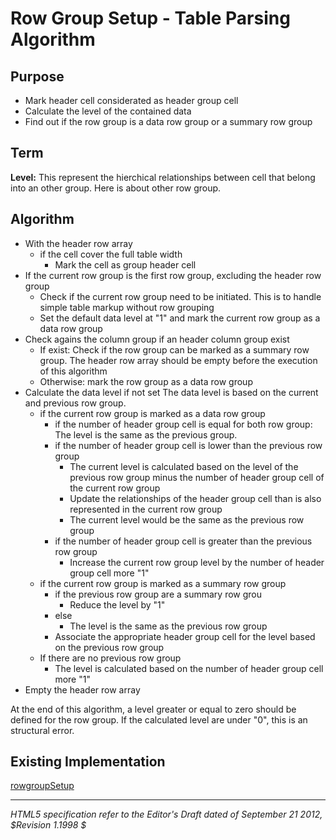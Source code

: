 Row Group Setup - Table Parsing Algorithm
=======================

## Purpose

* Mark header cell considerated as header group cell
* Calculate the level of the contained data
* Find out if the row group is a data row group or a summary row group

## Term

**Level:** This represent the hierchical relationships between cell that belong into an other group. Here is about other row group.

## Algorithm

* With the header row array
	* if the cell cover the full table width
		* Mark the cell as group header cell
* If the current row group is the first row group, excluding the header row group
	* Check if the current row group need to be initiated. This is to handle simple table markup without row grouping 
	* Set the default data level at "1" and mark the current row group as a data row group
* Check agains the column group if an header column group exist
	* If exist: Check if the row group can be marked as a summary row group. The header row array should be empty before the execution of this algorithm
	* Otherwise: mark the row group as a data row group
* Calculate the data level if not set
	The data level is based on the current and previous row group.
	* if the current row group is marked as a data row group
		* if the number of header group cell is equal for both row group: The level is the same as the previous group.
		* if the number of header group cell is lower than the previous row group
			* The current level is calculated based on the level of the previous row group minus the number of header group cell of the current row group
			* Update the relationships of the header group cell than is also represented in the current row group
			* The current level would be the same as the previous row group
		* if the number of header group cell is greater than the previous row group
			* Increase the current row group level by the number of header group cell more "1"
	* if the current row group is marked as a summary row group
		* if the previous row group are a summary row grou
			* Reduce the level by "1"
		* else
			* The level is the same as the previous row group
		* Associate the appropriate header group cell for the level based on the previous row group
	* If there are no previous row group
		* The level is calculated based on the number of header group cell more "1"
* Empty the header row array

At the end of this algorithm, a level greater or equal to zero should be defined for the row group. If the calculated level are under "0", this is an structural error.


## Existing Implementation

[rowgroupSetup](https://github.com/wet-boew/wet-boew/blob/master/src/js/workers/parser.table.js#L826)

-----
_HTML5 specification refer to the Editor's Draft dated of September 21 2012, $Revision 1.1998 $_
